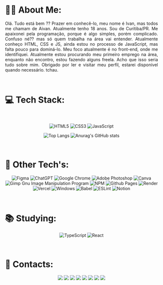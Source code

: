 # 🤟🏽 About Me:

<p align='justify'>
Olá. Tudo está bem ?? Prazer em conhecê-lo, meu nome é Ivan, mas todos me chamam de Aivan. Atualmente tenho 18 anos. Sou de Curitiba/PR. Me apaixonei pela programação, porque é algo simples, porém complicado. Confuso né?? mas só quem trabalha na área vai entender. Atualmente conheço HTML, CSS e JS, ainda estou no processo de JavaScript, mas falta pouco para dominá-lo. Meu foco atualmente é no front-end, onde me identifiquei. Atualmente estou procurando meu primeiro emprego na área, enquanto não encontro, estou fazendo alguns freela. Acho que isso seria tudo sobre mim. Obrigado por ler e visitar meu perfil, estarei disponível quando necessário. tchau.</p>

<br>

# 💻 Tech Stack:

<div align='center'>

<br>

![HTML5](https://img.shields.io/badge/html5-%23E34F26.svg?style=for-the-badge&logo=html5&logoColor=white)
![CSS3](https://img.shields.io/badge/css3-%231572B6.svg?style=for-the-badge&logo=css3&logoColor=white)
![JavaScript](https://img.shields.io/badge/javascript-%23323330.svg?style=for-the-badge&logo=javascript&logoColor=%23F7DF1E)

![Top Langs](https://github-readme-stats.vercel.app/api/top-langs/?username=ivanrocha10&theme=radical&layout=compact&text_color=ffffff&hide_border=false&langs_count=10)
![Anurag's GitHub stats](https://github-readme-stats.vercel.app/api?username=ivanrocha10&theme=radical&show_icons=true&text_color=ffffff&hide_border=false&hide_title=true&line_height=20&text_bold=false&card_width=100)

<br>

</div>

# 🚀 Other Tech's:

<div align='center'>

![Figma](https://img.shields.io/badge/figma-%23F24E1E.svg?style=for-the-badge&logo=figma&logoColor=white)
![ChatGPT](https://img.shields.io/badge/chatGPT-74aa9c?style=for-the-badge&logo=openai&logoColor=white)
![Google Chrome](https://img.shields.io/badge/Google%20Chrome-4285F4?style=for-the-badge&logo=GoogleChrome&logoColor=white)
![Adobe Photoshop](https://img.shields.io/badge/adobe%20photoshop-%2331A8FF.svg?style=for-the-badge&logo=adobe%20photoshop&logoColor=white)
![Canva](https://img.shields.io/badge/Canva-%2300C4CC.svg?style=for-the-badge&logo=Canva&logoColor=white)
![Gimp Gnu Image Manipulation Program](https://img.shields.io/badge/Gimp-657D8B?style=for-the-badge&logo=gimp&logoColor=FFFFFF)
![NPM](https://img.shields.io/badge/NPM-%23CB3837.svg?style=for-the-badge&logo=npm&logoColor=white)
![Github Pages](https://img.shields.io/badge/github%20pages-121013?style=for-the-badge&logo=github&logoColor=white)
![Render](https://img.shields.io/badge/Render-%46E3B7.svg?style=for-the-badge&logo=render&logoColor=white)
![Vercel](https://img.shields.io/badge/vercel-%23000000.svg?style=for-the-badge&logo=vercel&logoColor=white)
![Windows](https://img.shields.io/badge/Windows-0078D6?style=for-the-badge&logo=windows&logoColor=white)
![Babel](https://img.shields.io/badge/Babel-F9DC3e?style=for-the-badge&logo=babel&logoColor=black)
![ESLint](https://img.shields.io/badge/ESLint-4B3263?style=for-the-badge&logo=eslint&logoColor=white)
![Notion](https://img.shields.io/badge/Notion-%23000000.svg?style=for-the-badge&logo=notion&logoColor=white)

<br>

</div>

# 📚 Studying:

<div align='center'>

![TypeScript](https://img.shields.io/badge/typescript-%23007ACC.svg?style=for-the-badge&logo=typescript&logoColor=white)
![React](https://img.shields.io/badge/react-%2320232a.svg?style=for-the-badge&logo=react&logoColor=%2361DAFB)

<br>

</div>

# 📱 Contacts:

<div align='center'>

<a href="mailto:ivan.rocha.0987@gmail.com" target="_blank"><img src='https://img.shields.io/badge/Gmail-D14836?style=for-the-badge&logo=gmail&logoColor=white'/></a>
<a href="https://www.linkedin.com/in/ivan-rocha-400876267/" target="_blank"><img src='https://img.shields.io/badge/linkedin-%230077B5.svg?style=for-the-badge&logo=linkedin&logoColor=white'/></a>
<a href="https://api.whatsapp.com/qr/JYN6VJ7DJI7YP1?autoload=1&app_absent=0" target="_blank"><img src='https://img.shields.io/badge/WhatsApp-25D366?style=for-the-badge&logo=whatsapp&logoColor=white'/></a>
<a href="https://discord.gg/nrUX5FhDvJ" target="_blank"><img src='https://img.shields.io/badge/Discord-%235865F2.svg?style=for-the-badge&logo=discord&logoColor=white'/></a>
<a href="https://www.instagram.com/aivanderock/" target="_blank"><img src='https://img.shields.io/badge/Instagram-%23E4405F.svg?style=for-the-badge&logo=Instagram&logoColor=white'/></a>
<a href="https://stackoverflow.com/users/23170045/ivan-rocha" target="_blank"><img src='https://img.shields.io/badge/-Stackoverflow-FE7A16?style=for-the-badge&logo=stack-overflow&logoColor=white'/></a>
<a href="https://www.behance.net/AivanDerock" target="_blank"><img src='https://img.shields.io/badge/Behance-1769ff?style=for-the-badge&logo=behance&logoColor=white'/></a>
<a href="https://steamcommunity.com/id/AivanDerock/" target="_blank"><img src='https://img.shields.io/badge/steam-%23000000.svg?style=for-the-badge&logo=steam&logoColor=white'/></a>

</div>


<!-- Proudly created with GPRM ( https://gprm.itsvg.in ) -->
